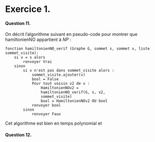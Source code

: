 # Exercice 1.
#### Question 11.
On décrit l’algorithme suivant en pseudo-code pour montrer que hamiltonienNO appartient à $NP$ : 
```
fonction hamiltonienNO_verif (Graphe G, sommet s, sommet v, liste sommet_visite):
	si v = s alors
		renvoyer Vrai
	sinon
		si v n'est pas dans sommet_visite alors :
			sommet_visite.ajouter(v)
			bool = False
			Pour tout voisin v2 de v : 
				HamiltonienNOv2 = 
				hamiltonienNO_verif(G, s, v2, 
				sommet_visite)
				bool = HamiltonienNOv2 OU bool
			renvoyer bool
		sinon
			renvoyer Faux
```
Cet algorithme est bien en temps polynomial et 

#### Question 12.
